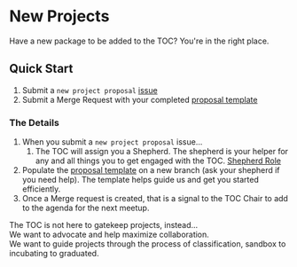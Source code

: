 # New Projects

Have a new package to be added to the TOC? You're in the right place.

## Quick Start

1. Submit a `new project proposal` [issue](https://repo1.dso.mil/platform-one/bbtoc/-/issues/new)
2. Submit a Merge Request with your completed  [proposal template](proposal_template.yaml)


### The Details

1. When you submit a `new project proposal` issue...
   1. The TOC will assign you a Shepherd. The shepherd is your helper for any and all things you to get engaged with the TOC. [Shepherd Role](../../../policy/governance.md)
2. Populate the [proposal template](proposal_template.yaml) on a new branch (ask your shepherd if you need help). The template helps guide us and get you started efficiently.
3. Once a Merge request is created, that is a signal to the TOC Chair to add to the agenda for the next meetup. 

The TOC is not here to gatekeep projects, instead...  
We want to advocate and help maximize collaboration.   
We want to guide projects through the process of classification, sandbox to incubating to graduated.
